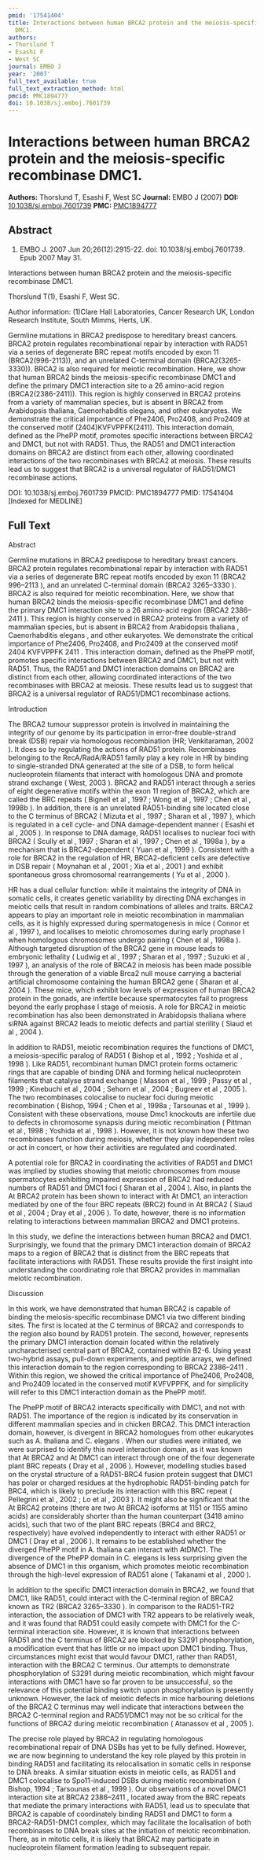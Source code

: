 ```yaml
---
pmid: '17541404'
title: Interactions between human BRCA2 protein and the meiosis-specific recombinase
  DMC1.
authors:
- Thorslund T
- Esashi F
- West SC
journal: EMBO J
year: '2007'
full_text_available: true
full_text_extraction_method: html
pmcid: PMC1894777
doi: 10.1038/sj.emboj.7601739
---
```


# Interactions between human BRCA2 protein and the meiosis-specific recombinase DMC1.
**Authors:** Thorslund T, Esashi F, West SC
**Journal:** EMBO J (2007)
**DOI:** [10.1038/sj.emboj.7601739](https://doi.org/10.1038/sj.emboj.7601739)
**PMC:** [PMC1894777](https://www.ncbi.nlm.nih.gov/pmc/articles/PMC1894777/)

## Abstract

1. EMBO J. 2007 Jun 20;26(12):2915-22. doi: 10.1038/sj.emboj.7601739. Epub 2007
May  31.

Interactions between human BRCA2 protein and the meiosis-specific recombinase 
DMC1.

Thorslund T(1), Esashi F, West SC.

Author information:
(1)Clare Hall Laboratories, Cancer Research UK, London Research Institute, South 
Mimms, Herts, UK.

Germline mutations in BRCA2 predispose to hereditary breast cancers. BRCA2 
protein regulates recombinational repair by interaction with RAD51 via a series 
of degenerate BRC repeat motifs encoded by exon 11 (BRCA2(996-2113)), and an 
unrelated C-terminal domain (BRCA2(3265-3330)). BRCA2 is also required for 
meiotic recombination. Here, we show that human BRCA2 binds the meiosis-specific 
recombinase DMC1 and define the primary DMC1 interaction site to a 26 amino-acid 
region (BRCA2(2386-2411)). This region is highly conserved in BRCA2 proteins 
from a variety of mammalian species, but is absent in BRCA2 from Arabidopsis 
thaliana, Caenorhabditis elegans, and other eukaryotes. We demonstrate the 
critical importance of Phe2406, Pro2408, and Pro2409 at the conserved motif 
(2404)KVFVPPFK(2411). This interaction domain, defined as the PhePP motif, 
promotes specific interactions between BRCA2 and DMC1, but not with RAD51. Thus, 
the RAD51 and DMC1 interaction domains on BRCA2 are distinct from each other, 
allowing coordinated interactions of the two recombinases with BRCA2 at meiosis. 
These results lead us to suggest that BRCA2 is a universal regulator of 
RAD51/DMC1 recombinase actions.

DOI: 10.1038/sj.emboj.7601739
PMCID: PMC1894777
PMID: 17541404 [Indexed for MEDLINE]

## Full Text

Abstract

Germline mutations in BRCA2 predispose to hereditary breast cancers. BRCA2 protein regulates recombinational repair by interaction with RAD51 via a series of degenerate BRC repeat motifs encoded by exon 11 (BRCA2 996–2113 ), and an unrelated C-terminal domain (BRCA2 3265–3330 ). BRCA2 is also required for meiotic recombination. Here, we show that human BRCA2 binds the meiosis-specific recombinase DMC1 and define the primary DMC1 interaction site to a 26 amino-acid region (BRCA2 2386–2411 ). This region is highly conserved in BRCA2 proteins from a variety of mammalian species, but is absent in BRCA2 from Arabidopsis thaliana , Caenorhabditis elegans , and other eukaryotes. We demonstrate the critical importance of Phe2406, Pro2408, and Pro2409 at the conserved motif 2404 KVFVPPFK 2411 . This interaction domain, defined as the PhePP motif, promotes specific interactions between BRCA2 and DMC1, but not with RAD51. Thus, the RAD51 and DMC1 interaction domains on BRCA2 are distinct from each other, allowing coordinated interactions of the two recombinases with BRCA2 at meiosis. These results lead us to suggest that BRCA2 is a universal regulator of RAD51/DMC1 recombinase actions.

Introduction

The BRCA2 tumour suppressor protein is involved in maintaining the integrity of our genome by its participation in error-free double-strand break (DSB) repair via homologous recombination (HR; Venkitaraman, 2002 ). It does so by regulating the actions of RAD51 protein. Recombinases belonging to the RecA/RadA/RAD51 family play a key role in HR by binding to single-stranded DNA generated at the site of a DSB, to form helical nucleoprotein filaments that interact with homologous DNA and promote strand exchange ( West, 2003 ). BRCA2 and RAD51 interact through a series of eight degenerative motifs within the exon 11 region of BRCA2, which are called the BRC repeats ( Bignell et al , 1997 ; Wong et al , 1997 ; Chen et al , 1998b ). In addition, there is an unrelated RAD51-binding site located close to the C terminus of BRCA2 ( Mizuta et al , 1997 ; Sharan et al , 1997 ), which is regulated in a cell cycle- and DNA damage-dependent manner ( Esashi et al , 2005 ). In response to DNA damage, RAD51 localises to nuclear foci with BRCA2 ( Scully et al , 1997 ; Sharan et al , 1997 ; Chen et al , 1998a ), by a mechanism that is BRCA2-dependent ( Yuan et al , 1999 ). Consistent with a role for BRCA2 in the regulation of HR, BRCA2-deficient cells are defective in DSB repair ( Moynahan et al , 2001 ; Xia et al , 2001 ) and exhibit spontaneous gross chromosomal rearrangements ( Yu et al , 2000 ).

HR has a dual cellular function: while it maintains the integrity of DNA in somatic cells, it creates genetic variability by directing DNA exchanges in meiotic cells that result in random combinations of alleles and traits. BRCA2 appears to play an important role in meiotic recombination in mammalian cells, as it is highly expressed during spermatogenesis in mice ( Connor et al , 1997 ), and localises to meiotic chromosomes during early prophase I when homologous chromosomes undergo pairing ( Chen et al , 1998a ). Although targeted disruption of the BRCA2 gene in mouse leads to embryonic lethality ( Ludwig et al , 1997 ; Sharan et al , 1997 ; Suzuki et al , 1997 ), an analysis of the role of BRCA2 in meiosis has been made possible through the generation of a viable Brca2 null mouse carrying a bacterial artificial chromosome containing the human BRCA2 gene ( Sharan et al , 2004 ). These mice, which exhibit low levels of expression of human BRCA2 protein in the gonads, are infertile because spermatocytes fail to progress beyond the early prophase I stage of meiosis. A role for BRCA2 in meiotic recombination has also been demonstrated in Arabidopsis thaliana where siRNA against BRCA2 leads to meiotic defects and partial sterility ( Siaud et al , 2004 ).

In addition to RAD51, meiotic recombination requires the functions of DMC1, a meiosis-specific paralog of RAD51 ( Bishop et al , 1992 ; Yoshida et al , 1998 ). Like RAD51, recombinant human DMC1 protein forms octameric rings that are capable of binding DNA and forming helical nucleoprotein filaments that catalyse strand exchange ( Masson et al , 1999 ; Passy et al , 1999 ; Kinebuchi et al , 2004 ; Sehorn et al , 2004 ; Bugreev et al , 2005 ). The two recombinases colocalise to nuclear foci during meiotic recombination ( Bishop, 1994 ; Chen et al , 1998a ; Tarsounas et al , 1999 ). Consistent with these observations, mouse Dmc1 knockouts are infertile due to defects in chromosome synapsis during meiotic recombination ( Pittman et al , 1998 ; Yoshida et al , 1998 ). However, it is not known how these two recombinases function during meiosis, whether they play independent roles or act in concert, or how their activities are regulated and coordinated.

A potential role for BRCA2 in coordinating the activities of RAD51 and DMC1 was implied by studies showing that meiotic chromosomes from mouse spermatocytes exhibiting impaired expression of BRCA2 had reduced numbers of RAD51 and DMC1 foci ( Sharan et al , 2004 ). Also, in plants the At BRCA2 protein has been shown to interact with At DMC1, an interaction mediated by one of the four BRC repeats (BRC2) found in At BRCA2 ( Siaud et al , 2004 ; Dray et al , 2006 ). To date, however, there is no information relating to interactions between mammalian BRCA2 and DMC1 proteins.

In this study, we define the interactions between human BRCA2 and DMC1. Surprisingly, we found that the primary DMC1 interaction domain of BRCA2 maps to a region of BRCA2 that is distinct from the BRC repeats that facilitate interactions with RAD51. These results provide the first insight into understanding the coordinating role that BRCA2 provides in mammalian meiotic recombination.

Discussion

In this work, we have demonstrated that human BRCA2 is capable of binding the meiosis-specific recombinase DMC1 via two different binding sites. The first is located at the C terminus of BRCA2 and corresponds to the region also bound by RAD51 protein. The second, however, represents the primary DMC1 interaction domain located within the relatively uncharacterised central part of BRCA2, contained within B2-6. Using yeast two-hybrid assays, pull-down experiments, and peptide arrays, we defined this interaction domain to the region corresponding to BRCA2 2386–2411 . Within this region, we showed the critical importance of Phe2406, Pro2408, and Pro2409 located in the conserved motif KVFVPPFK, and for simplicity will refer to this DMC1 interaction domain as the PhePP motif.

The PhePP motif of BRCA2 interacts specifically with DMC1, and not with RAD51. The importance of the region is indicated by its conservation in different mammalian species and in chicken BRCA2. This DMC1 interaction domain, however, is divergent in BRCA2 homologues from other eukaryotes such as A. thaliana and C. elegans . When our studies were initiated, we were surprised to identify this novel interaction domain, as it was known that At BRCA2 and At DMC1 can interact through one of the four degenerate plant BRC repeats ( Dray et al , 2006 ). However, modelling studies based on the crystal structure of a RAD51-BRC4 fusion protein suggest that DMC1 has polar or charged residues at the hydrophobic RAD51-binding patch for BRC4, which is likely to preclude its interaction with this BRC repeat ( Pellegrini et al , 2002 ; Lo et al , 2003 ). It might also be significant that the At BRCA2 proteins (there are two At BRCA2 isoforms at 1151 or 1155 amino acids) are considerably shorter than the human counterpart (3418 amino acids), such that two of the plant BRC repeats (BRC4 and BRC2, respectively) have evolved independently to interact with either RAD51 or DMC1 ( Dray et al , 2006 ). It remains to be established whether the diverged PhePP motif in A. thaliana can interact with AtDMC1. The divergence of the PhePP domain in C. elegans is less surprising given the absence of DMC1 in this organism, which promotes meiotic recombination through the high-level expression of RAD51 alone ( Takanami et al , 2000 ).

In addition to the specific DMC1 interaction domain in BRCA2, we found that DMC1, like RAD51, could interact with the C-terminal region of BRCA2 known as TR2 (BRCA2 3265–3330 ). In comparison to the RAD51-TR2 interaction, the association of DMC1 with TR2 appears to be relatively weak, and it was found that RAD51 could easily compete with DMC1 for the C-terminal interaction site. However, it is known that interactions between RAD51 and the C terminus of BRCA2 are blocked by S3291 phosphorylation, a modification event that has little or no impact upon DMC1 binding. Thus, circumstances might exist that would favour DMC1, rather than RAD51, interaction with the BRCA2 C terminus. Our attempts to demonstrate phosphorylation of S3291 during meiotic recombination, which might favour interactions with DMC1 have so far proven to be unsuccessful, so the relevance of this potential binding switch upon phosphorylation is presently unknown. However, the lack of meiotic defects in mice harbouring deletions of the BRCA2 C terminus may well indicate that interactions between the BRCA2 C-terminal region and RAD51/DMC1 may not be so critical for the functions of BRCA2 during meiotic recombination ( Atanassov et al , 2005 ).

The precise role played by BRCA2 in regulating homologous recombinational repair of DNA DSBs has yet to be fully defined. However, we are now beginning to understand the key role played by this protein in binding RAD51 and facilitating its relocalisation in somatic cells in response to DNA breaks. A similar situation exists in meiotic cells, as RAD51 and DMC1 colocalise to Spo11-induced DSBs during meiotic recombination ( Bishop, 1994 ; Tarsounas et al , 1999 ). Our observations of a novel DMC1 interaction site at BRCA2 2386–2411 , located away from the BRC repeats that mediate the primary interactions with RAD51, lead us to speculate that BRCA2 is capable of coordinately binding RAD51 and DMC1 to form a BRCA2-RAD51-DMC1 complex, which may facilitate the localisation of both recombinases to DNA break sites at the initiation of meiotic recombination. There, as in mitotic cells, it is likely that BRCA2 may participate in nucleoprotein filament formation leading to subsequent repair.
